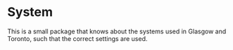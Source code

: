 # System

This is a small package that knows about the systems used in Glasgow and Toronto, such that the correct settings are used.